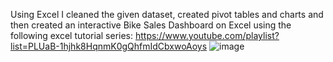 Using Excel I cleaned the given dataset, created pivot tables and charts and then created an interactive Bike Sales Dashboard on Excel using the following excel tutorial series: https://www.youtube.com/playlist?list=PLUaB-1hjhk8HqnmK0gQhfmIdCbxwoAoys
![image](https://github.com/HimashaK/Excel_Project/assets/90633056/c45c0f98-2e1b-4219-b7c5-f7bc43267457)
